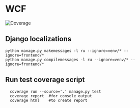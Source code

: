 # WCF
![Coverage](https://img.shields.io/badge/Coverage-73%25-yellow) 

## Django localizations
```shell script
python manage.py makemessages -l ru --ignore=venv/* --ignore=frontend/*
python manage.py compilemessages -l ru --ignore=venv/* --ignore=frontend/*
```

## Run test coverage script 
```shell script
  coverage run --source='.' manage.py test
  coverage report  #for console output
  coverage html    #to create report
```